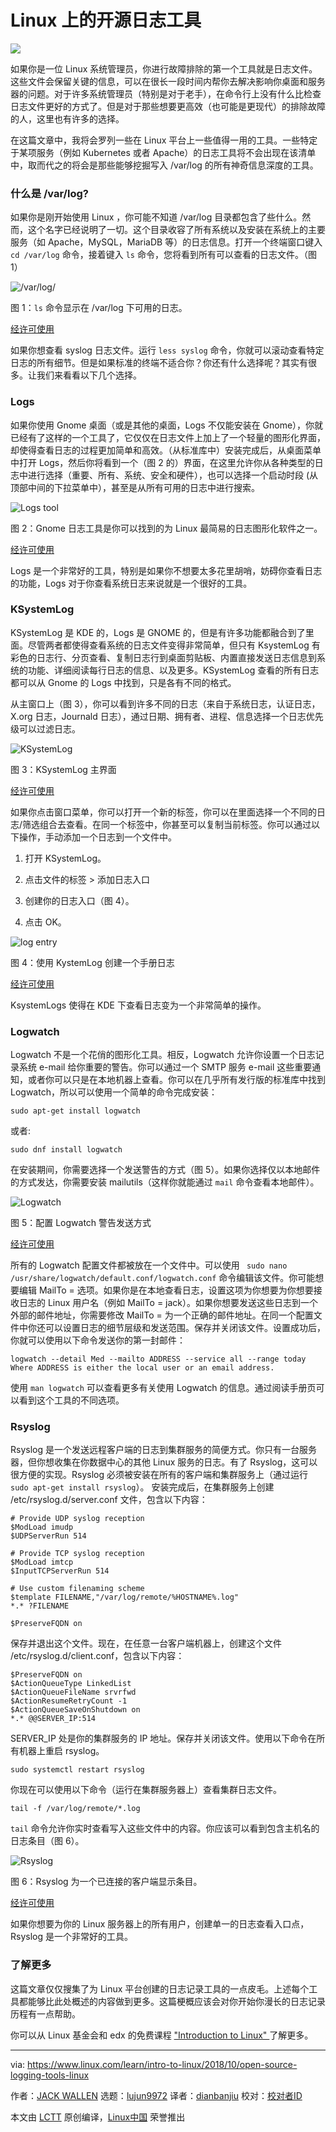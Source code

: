 Linux 上的开源日志工具
======

![](https://www.linux.com/sites/lcom/files/styles/rendered_file/public/logs-main.jpg?itok=voNrSz4H)

如果你是一位 Linux 系统管理员，你进行故障排除的第一个工具就是日志文件。这些文件会保留关键的信息，可以在很长一段时间内帮你去解决影响你桌面和服务器的问题。对于许多系统管理员（特别是对于老手），在命令行上没有什么比检查日志文件更好的方式了。但是对于那些想要更高效（也可能是更现代）的排除故障的人，这里也有许多的选择。  

在这篇文章中，我将会罗列一些在 Linux 平台上一些值得一用的工具。一些特定于某项服务（例如 Kubernetes 或者 Apache）的日志工具将不会出现在该清单中，取而代之的将会是那些能够挖掘写入 /var/log 的所有神奇信息深度的工具。  


### 什么是 /var/log?

如果你是刚开始使用 Linux ，你可能不知道 /var/log 目录都包含了些什么。然而，这个名字已经说明了一切。这个目录收容了所有系统以及安装在系统上的主要服务（如 Apache，MySQL，MariaDB 等）的日志信息。打开一个终端窗口键入 ``` cd /var/log ``` 命令，接着键入 ```ls``` 命令，您将看到所有可以查看的日志文件。（图 1）  

![/var/log/][2]

图 1：```ls``` 命令显示在 /var/log 下可用的日志。  

[经许可使用][3]

如果你想查看 syslog 日志文件。运行 ```less syslog``` 命令，你就可以滚动查看特定日志的所有细节。但是如果标准的终端不适合你？你还有什么选择呢？其实有很多。让我们来看看以下几个选择。  

### Logs 

如果你使用 Gnome 桌面（或是其他的桌面，Logs 不仅能安装在 Gnome），你就已经有了这样的一个工具了，它仅仅在日志文件上加上了一个轻量的图形化界面，却使得查看日志的过程更加简单和高效。（从标准库中）安装完成后，从桌面菜单中打开 Logs，然后你将看到一个（图 2 的）界面，在这里允许你从各种类型的日志中进行选择（重要、所有、系统、安全和硬件），也可以选择一个启动时段 (从顶部中间的下拉菜单中），甚至是从所有可用的日志中进行搜索。  

![Logs tool][5]

图 2：Gnome 日志工具是你可以找到的为 Linux 最简易的日志图形化软件之一。  

[经许可使用][3]

Logs 是一个非常好的工具，特别是如果你不想要太多花里胡哨，妨碍你查看日志的功能，Logs 对于你查看系统日志来说就是一个很好的工具。  

### KSystemLog

KSystemLog 是 KDE 的，Logs 是 GNOME 的，但是有许多功能都融合到了里面。尽管两者都使得查看系统的日志文件变得非常简单，但只有 KsystemLog 有彩色的日志行、分页查看、复制日志行到桌面剪贴板、内置直接发送日志信息到系统的功能、详细阅读每行日志的信息、以及更多。KSystemLog 查看的所有日志都可以从 Gnome 的 Logs 中找到，只是各有不同的格式。  

从主窗口上（图 3），你可以看到许多不同的日志（来自于系统日志，认证日志，X.org 日志，Journald 日志），通过日期、拥有者、进程、信息选择一个日志优先级可以过滤日志。  

![KSystemLog][7]

图 3：KSystemLog 主界面  

[经许可使用][3]

如果你点击窗口菜单，你可以打开一个新的标签，你可以在里面选择一个不同的日志/筛选组合去查看。在同一个标签中，你甚至可以复制当前标签。你可以通过以下操作，手动添加一个日志到一个文件中。  

  1. 打开 KSystemLog。

  2. 点击文件的标签 > 添加日志入口

  3. 创建你的日志入口（图 4）。

  4. 点击 OK。



![log entry][9]

图 4：使用 KystemLog 创建一个手册日志  

[经许可使用][3]

KsystemLogs 使得在 KDE 下查看日志变为一个非常简单的操作。  

### Logwatch

Logwatch 不是一个花俏的图形化工具。相反，Logwatch 允许你设置一个日志记录系统 e-mail 给你重要的警告。你可以通过一个 SMTP 服务 e-mail 这些重要通知，或者你可以只是在本地机器上查看。你可以在几乎所有发行版的标准库中找到 Logwatch，所以可以使用一个简单的命令完成安装：  

```
sudo apt-get install logwatch
```

或者:

```
sudo dnf install logwatch
```

在安装期间，你需要选择一个发送警告的方式（图 5）。如果你选择仅以本地邮件的方式发达，你需要安装 mailutils（这样你就能通过 ```mail``` 命令查看本地邮件）。  

![ Logwatch][11]

图 5：配置 Logwatch 警告发送方式  

[经许可使用][3]

所有的 Logwatch 配置文件都被放在一个文件中。可以使用 ``` sudo nano /usr/share/logwatch/default.conf/logwatch.conf``` 命令编辑该文件。你可能想要编辑 MailTo = 选项。如果你是在本地查看日志，设置这项为你想要为你想要接收日志的 Linux 用户名（例如 MailTo = jack）。如果你想要发送这些日志到一个外部的邮件地址，你需要修改 MailTo = 为一个正确的邮件地址。在同一个配置文件中你还可以设置日志的细节层级和发送范围。保存并关闭该文件。设置成功后，你就可以使用以下命令发送你的第一封邮件：  

```
logwatch --detail Med --mailto ADDRESS --service all --range today
Where ADDRESS is either the local user or an email address.

```

使用 ```man logwatch``` 可以查看更多有关使用 Logwatch 的信息。通过阅读手册页可以看到这个工具的不同选项。  

### Rsyslog

Rsyslog 是一个发送远程客户端的日志到集群服务的简便方式。你只有一台服务器，但你想收集在你数据中心的其他 Linux 服务的日志。有了 Rsyslog，这可以很方便的实现。Rsyslog 必须被安装在所有的客户端和集群服务上（通过运行```sudo apt-get install rsyslog```）。 安装完成后，在集群服务上创建 /etc/rsyslog.d/server.conf 文件，包含以下内容：  

```
# Provide UDP syslog reception
$ModLoad imudp
$UDPServerRun 514

# Provide TCP syslog reception
$ModLoad imtcp
$InputTCPServerRun 514

# Use custom filenaming scheme
$template FILENAME,"/var/log/remote/%HOSTNAME%.log"
*.* ?FILENAME

$PreserveFQDN on

```

保存并退出这个文件。现在，在任意一台客户端机器上，创建这个文件 /etc/rsyslog.d/client.conf，包含以下内容：  

```
$PreserveFQDN on
$ActionQueueType LinkedList
$ActionQueueFileName srvrfwd
$ActionResumeRetryCount -1
$ActionQueueSaveOnShutdown on
*.* @@SERVER_IP:514

```

SERVER_IP 处是你的集群服务的 IP 地址。保存并关闭该文件。使用以下命令在所有机器上重启 rsyslog。  

```
sudo systemctl restart rsyslog

```

你现在可以使用以下命令（运行在集群服务器上）查看集群日志文件。  

```
tail -f /var/log/remote/*.log

```

```tail``` 命令允许你实时查看写入这些文件中的内容。你应该可以看到包含主机名的日志条目（图 6）。  

![Rsyslog][13]

图 6：Rsyslog 为一个已连接的客户端显示条目。  

[经许可使用][3]

如果你想要为你的 Linux 服务器上的所有用户，创建单一的日志查看入口点， Rsyslog 是一个非常好的工具。  

### 了解更多  

这篇文章仅仅搜集了为 Linux 平台创建的日志记录工具的一点皮毛。上述每个工具都能够比此处概述的内容做到更多。这篇梗概应该会对你开始你漫长的日志记录历程有一点帮助。  

你可以从 Linux 基金会和 edx 的免费课程 ["Introduction to Linux" ][14]了解更多。

--------------------------------------------------------------------------------

via: https://www.linux.com/learn/intro-to-linux/2018/10/open-source-logging-tools-linux

作者：[JACK WALLEN][a]
选题：[lujun9972](https://github.com/lujun9972)
译者：[dianbanjiu](https://github.com/dianbanjiu)
校对：[校对者ID](https://github.com/校对者ID)

本文由 [LCTT](https://github.com/LCTT/TranslateProject) 原创编译，[Linux中国](https://linux.cn/) 荣誉推出

[a]: https://www.linux.com/users/jlwallen
[1]: /files/images/logs1jpg
[2]: https://www.linux.com/sites/lcom/files/styles/rendered_file/public/logs_1.jpg?itok=8yO2q1rW (/var/log/)
[3]: /licenses/category/used-permission
[4]: /files/images/logs2jpg
[5]: https://www.linux.com/sites/lcom/files/styles/rendered_file/public/logs_2.jpg?itok=kF6V46ZB (Logs tool)
[6]: /files/images/logs3jpg
[7]: https://www.linux.com/sites/lcom/files/styles/rendered_file/public/logs_3.jpg?itok=PhrIzI1N (KSystemLog)
[8]: /files/images/logs4jpg
[9]: https://www.linux.com/sites/lcom/files/styles/rendered_file/public/logs_4.jpg?itok=OxsGJ-TJ (log entry)
[10]: /files/images/logs5jpg
[11]: https://www.linux.com/sites/lcom/files/styles/rendered_file/public/logs_5.jpg?itok=GeAR551e (Logwatch)
[12]: /files/images/logs6jpg
[13]: https://www.linux.com/sites/lcom/files/styles/rendered_file/public/logs_6.jpg?itok=ira8UZOr (Rsyslog)
[14]: https://training.linuxfoundation.org/linux-courses/system-administration-training/introduction-to-linux
